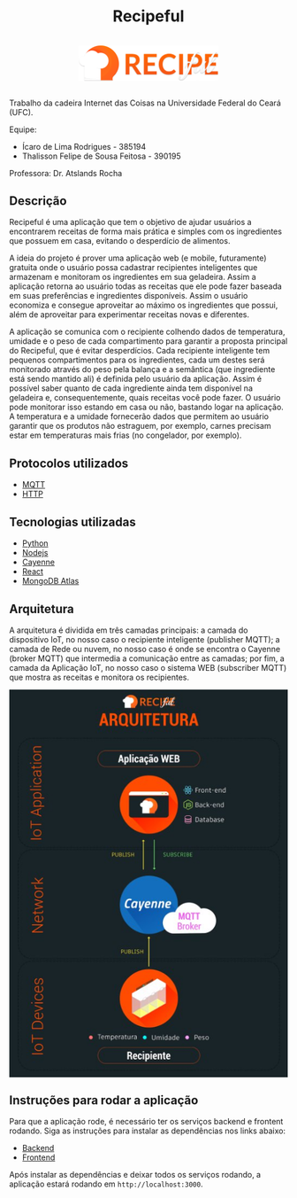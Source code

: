 <h1 style="text-align: center;">Recipeful</h1>

<br>

<div style="display: flex; justify-content: center">
    <img src="images/logo.png" style="width: 50%">
</div>

<br>

Trabalho da cadeira Internet das Coisas na Universidade Federal do Ceará (UFC).

Equipe:

- Ícaro de Lima Rodrigues - 385194
- Thalisson Felipe de Sousa Feitosa - 390195

Professora: Dr. Atslands Rocha

## Descrição

Recipeful é uma aplicação que tem o objetivo de ajudar usuários a encontrarem receitas de forma mais prática e simples com os ingredientes que possuem em casa, evitando o desperdício de alimentos.

A ideia do projeto é prover uma aplicação web (e mobile, futuramente) gratuita onde o usuário possa cadastrar recipientes inteligentes que armazenam e monitoram os ingredientes em sua geladeira. Assim a aplicação retorna ao usuário todas as receitas que ele pode fazer baseada em suas preferências e ingredientes disponíveis. Assim o usuário economiza e consegue aproveitar ao  máximo os ingredientes que possui, além de aproveitar para experimentar receitas novas e diferentes.

A aplicação se comunica com o recipiente colhendo dados de temperatura, umidade e o peso de cada compartimento para garantir a proposta principal do Recipeful, que é evitar desperdícios. Cada recipiente inteligente tem pequenos compartimentos para os ingredientes, cada um destes será monitorado através do peso pela balança e a semântica (que ingrediente está sendo mantido ali) é definida pelo usuário da aplicação. Assim é possível saber quanto de cada ingrediente ainda tem disponível na geladeira e, consequentemente, quais receitas você pode fazer. O usuário pode monitorar isso estando em casa ou não, bastando logar na aplicação. A temperatura e a umidade fornecerão dados que permitem ao usuário garantir que os produtos não estraguem, por exemplo, carnes precisam estar em temperaturas mais frias (no congelador, por exemplo).

## Protocolos utilizados

- [MQTT](https://mqtt.org/)
- [HTTP](https://developer.mozilla.org/pt-BR/docs/Web/HTTP/Overview)

## Tecnologias utilizadas

- [Python](https://www.python.org/)
- [Nodejs](https://nodejs.org/en/)
- [Cayenne](https://developers.mydevices.com/cayenne/features/)
- [React](https://reactjs.org/)
- [MongoDB Atlas](https://www.mongodb.com/cloud/atlas)

## Arquitetura

A arquitetura é dividida em três camadas principais: a camada do dispositivo IoT, no nosso caso o recipiente inteligente (publisher MQTT); a camada de Rede ou nuvem, no nosso caso é onde se encontra o Cayenne (broker MQTT) que intermedia a comunicação entre as camadas; por fim, a camada da Aplicação IoT, no nosso caso o sistema WEB (subscriber MQTT) que mostra as receitas e monitora os recipientes.

<div style="display: flex; justify-content: center">
    <img src="images/arquitetura.jpeg" />
</div>

## Instruções para rodar a aplicação

Para que a aplicação rode, é necessário ter os serviços backend e frontent rodando. Siga as instruções para instalar as dependências nos links abaixo:

- [Backend](backend/README.md)
- [Frontend](frontend/README.md)

Após instalar as dependências e deixar todos os serviços rodando, a aplicação estará rodando em `http://localhost:3000`.